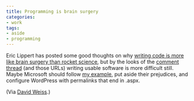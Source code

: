```yaml
---
title: Programming is brain surgery
categories:
- work
tags:
- aside
- programming
---
```


Eric Lippert has posted some good thoughts on why [writing code is more like brain surgery than rocket science][1], but by the looks of the [comment thread][2] (and those URLs) writing usable software is more difficult still.  Maybe Microsoft should follow [my example][3], put aside their prejudices, and configure WordPress with permalinks that end in .aspx.

(Via [David Weiss][4].)


   [1]: http://blogs.msdn.com/ericlippert/archive/2006/04/10/571098.aspx
   [2]: http://blogs.msdn.com/ericlippert/archive/2006/04/10/571098.aspx#_ctl0____ctl0____ctl0__ctl0_bcr__ctl0___Comments___Comments__ctl7_NameLink
   [3]: http://hans.gerwitz.com/2006/04/09/wordpress-it-is.html
   [4]: http://davidweiss.blogspot.com/
